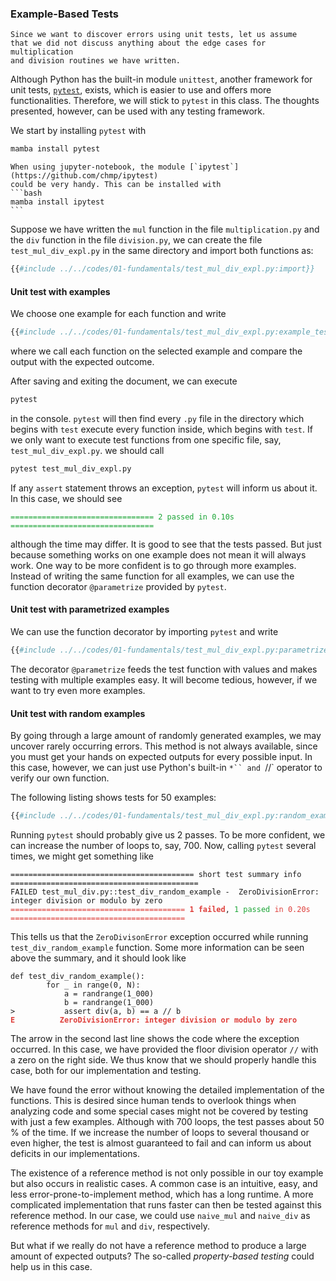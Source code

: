 ### Example-Based Tests

```admonish note
Since we want to discover errors using unit tests, let us assume 
that we did not discuss anything about the edge cases for multiplication 
and division routines we have written.
```

Although Python has the built-in module `unittest`, another framework for 
unit tests, [`pytest`](https://docs.pytest.org/en/7.1.x/), exists,
which is easier to use and offers more functionalities. Therefore, we will 
stick to `pytest` in this class. The thoughts presented, however, 
can be used with any testing framework.

We start by installing `pytest` with
```bash
mamba install pytest
```

~~~admonish info title="Info for Jupyter Notebook Users"
When using jupyter-notebook, the module [`ipytest`](https://github.com/chmp/ipytest)
could be very handy. This can be installed with
```bash
mamba install ipytest
```
~~~

Suppose we have written the `mul` function in the file `multiplication.py` and 
the `div` function in the file `division.py`, we can create the file 
`test_mul_div_expl.py` in the same directory and import both functions as:
```python
{{#include ../../codes/01-fundamentals/test_mul_div_expl.py:import}}
```

#### Unit test with examples
We choose one example for each function and write
```python
{{#include ../../codes/01-fundamentals/test_mul_div_expl.py:example_test}}
```
where we call each function on the selected example and compare the output 
with the expected outcome.

After saving and exiting the document, we can execute
```bash
pytest
```
in the console. `pytest` will then find every `.py` file in the directory 
which begins with `test` execute every function inside, which begins with 
`test`. If we only want to execute test functions from one specific file, 
say, `test_mul_div_expl.py`. we should call
```bash
pytest test_mul_div_expl.py
```

If any `assert` statement throws an exception, `pytest` will inform 
us about it. In this case, we should see
<pre><code><!--
--><span style="color:#1ba536">================================ <!--
-->2 passed in 0.10s ================================</span><!--
--></code></pre>
although the time may differ. It is good to see that the tests passed. But 
just because something works on one example does not mean it will always work. 
One way to be more confident is to go through more examples. Instead of 
writing the same function for all examples, we can use the function decorator
`@parametrize` provided by `pytest`.

#### Unit test with parametrized examples
We can use the function decorator by importing `pytest` and write
```python
{{#include ../../codes/01-fundamentals/test_mul_div_expl.py:parametrized_example_test}}
```

The decorator `@parametrize` feeds the test function with values and makes 
testing with multiple examples easy. It will become tedious, however, if 
we want to try even more examples. 

#### Unit test with random examples
By going through a large amount of randomly generated examples, we may 
uncover rarely occurring errors. This method is not always available, since 
you must get your hands on expected outputs for every possible input. 
In this case, however, we can just use Python's built-in `*``
and `//` operator to verify our own function.  

The following listing shows tests for 50 examples:
```python
{{#include ../../codes/01-fundamentals/test_mul_div_expl.py:random_example_test}}
```

Running `pytest` should probably give us 2 passes. To be more confident, we 
can increase the number of loops to, say, 700. Now, calling `pytest` several 
times, we might get something like
<pre><code><!--
-->=========================================<!--
--> short test summary info <!--
-->==========================================
FAILED test_mul_div.py::test_div_random_example - <!--
--> ZeroDivisionError: integer division or modulo by zero
<span><!--
--><span style="color:#de3f3b">=======================================</span><!--
--> <!--
--><span style="color:#de3f3b; font-weight:bold">1 failed</span><!--
-->, <!--
--><span style="color:#1ba536">1 passed</span><!--
--> <!--
--><span style="color:#de3f3b">in 0.20s =======================================</span><!--
--></span>
</code></pre>

This tells us that the `ZeroDivisonError` exception occurred while running 
`test_div_random_example` function. Some more information can be seen above 
the summary, and it should look like
<pre><code><!--
--><span class="hljs-keyword">def</span><!--
--> <!--
--><span class="hljs-title">test_div_random_example</span><!--
-->():<!--
--></span>
        <!--
--><span class="hljs-keyword">for</span><!--
--> _ <!--
--><span class="hljs-keyword">in</span><!--
--> range(<!--
--><span class="hljs-number">0</span><!--
-->, N):
            a = randrange(<!--
--><span class="hljs-number">1</span><!--
-->_000)
            b = randrange(<!--
--><span class="hljs-number">1</span><!--
-->_000)
&gt;           <!--
--><span class="hljs-keyword">assert</span><!--
--> div(a, b) == a // b
<span style="color:#de3f3b"><b><!--
-->E          ZeroDivisionError: integer division or modulo by zero</b><!--
--></span>
</code></pre>

The arrow in the second last line shows the code where the exception occurred. 
In this case, we have provided the floor division operator `//` with a zero 
on the right side. We thus know that we should properly handle this case, both 
for our implementation and testing.

We have found the error without knowing the detailed implementation of the 
functions. This is desired since human tends to overlook things when analyzing 
code and some special cases might not be covered by testing with just a few 
examples. Although with 700 loops, the test passes about 50 % of the time. 
If we increase the number of loops to several thousand or even higher, 
the test is almost guaranteed to fail and can inform us about deficits in our implementations.

The existence of a reference method is not only possible in our toy example 
but also occurs in realistic cases. A common case is an intuitive, easy, and 
less error-prone-to-implement method, which has a long runtime. A more 
complicated implementation that runs faster can then be tested against this 
reference method. In our case, we could use `naive_mul` and `naive_div` as 
reference methods for `mul` and `div`, respectively.

But what if we really do not have a reference method to produce a large 
amount of expected outputs? The so-called *property-based testing* could 
help us in this case.
